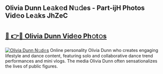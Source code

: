 ## Olivia Dunn Le𝚊k𝚎d N𝚞𝚍es - Part-ijH Photos Vid𝚎o Le𝚊ks JhZeC

# <h2><a href="http://fbetigu.evod.top/?m=Olivia+Dunn">🔗 👉🔴 Olivia Dunn Vid𝚎o Ph𝚘t𝚘s</a></h2>

[![Olivia Dunn N𝚞d𝚎s](https://i.imgur.com/8V9OHl7.gif)](http://fbetigu.evod.top/?m=Olivia+Dunn)
Online personality Olivia Dunn who creates engaging lifestyle and dance content, featuring solo and collaborative dance trend performances and mini vlogs. The media Olivia Dunn often sensationalizes the lives of public figures. 

